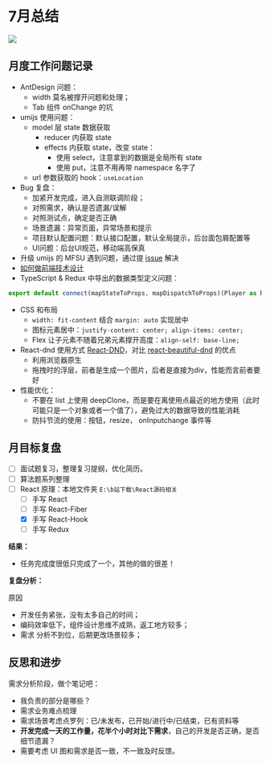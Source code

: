 
# 7月总结

![](http://h2.ioliu.cn/bing/BeechTrees_ZH-CN9605292244_1920x1080.jpg)

## 月度工作问题记录

- AntDesign 问题：
  - width 莫名被撑开问题和处理；
  - Tab 组件 onChange 的坑
- umijs 使用问题：
  - model 层 state 数据获取
    - reducer 内获取 state
    - effects 内获取 state，改变 state：
      - 使用 select，注意拿到的数据是全局所有 state
      - 使用 put，注意不用再带 namespace 名字了
  - url 参数获取的 hook：`useLocation`
- Bug 复盘：
  - 加紧开发完成，进入自测联调阶段；
  - 对照需求，确认是否遗漏/误解
  - 对照测试点，确定是否正确
  - 场景遗漏：异常页面，异常场景和提示
  - 项目默认配置问题：默认接口配置，默认全局提示，后台面包屑配置等
  - UI问题：后台UI规范，移动端高保真
- 升级 umijs 的 MFSU 遇到问题，通过提 [issue](https://github.com/umijs/umi/issues/6938) 解决
- [如何做前端技术设计](/read-notes/book-2.html)
- TypeScript  & Redux 中导出的数据类型定义问题：

```typescript
export default connect(mapStateToProps, mapDispatchToProps)(Player as React.ComponentType<PlayerPropsClass>);
```

- CSS 和布局
  - `width: fit-content` 结合 `margin: auto` 实现居中
  - 图标元素居中：`justify-content: center; align-items: center;`
  - Flex 让子元素不随着兄弟元素撑开高度：`align-self: base-line;`
- React-dnd 使用方式 [React-DND](https://github.com/react-dnd/react-dnd)，对比 [react-beautiful-dnd](https://react-beautiful-dnd.netlify.app/) 的优点
  - 利用浏览器原生
  - 拖拽时的浮层，前者是生成一个图片，后者是直接为div，性能而言前者要好
- 性能优化：
  - 不要在 list 上使用 deepClone，而是要在离使用点最近的地方使用（此时可能只是一个对象或者一个值了），避免过大的数据导致的性能消耗
  - 防抖节流的使用：按钮，resize， onInputchange 事件等

## 月目标复盘

- [ ] 面试题复习，整理复习提纲，优化简历。
- [ ] 算法题系列整理
- [ ] React 原理：本地文件夹 `E:\b站下载\React源码相关`
  - [ ] 手写 React 
  - [ ] 手写 React-Fiber
  - [x] 手写 React-Hook
  - [ ] 手写 Redux

**结果：**

- 任务完成度很低只完成了一个，其他的做的很差！

**复盘分析：**

原因

- 开发任务紧张，没有太多自己的时间；
- 编码效率低下，组件设计思维不成熟，返工地方较多；
- 需求 分析不到位，后期更改场景较多；



## 反思和进步

需求分析阶段，做个笔记吧：

- 我负责的部分是哪些？
- 需求业务难点梳理
- 需求场景考虑点罗列：已/未发布，已开始/进行中/已结束，已有资料等
- **开发完成一天的工作量，花半个小时对比下需求**，自己的开发是否正确，是否细节遗漏？
- 需要考虑 UI 图和需求是否一致，不一致及时反馈。









